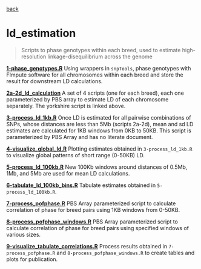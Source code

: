 [back](../README.md)

# ld_estimation

> Scripts to phase genotypes within each breed, used to estimate
> high-resolution linkage-disequilibrium across the genome

[**1-phase_genotypes.R**](./scripts/1-phase_genotypes_literate/1-phase_genotypes.md)
Using wrappers in `snpTools`, phase genotypes with FImpute software for all chromosomes
within each breed and store the result for downstream LD calculations.

[**2a-2d_ld_calculation**](./scripts/2a-yorkshire_ld_calculation.R)
A set of 4 scripts (one for each breed), each one parameterized by PBS array
to estimate LD of each chromosome separately. The yorkshire script is linked
above.

[**3-process_ld_1kb.R**](./scripts/3-process_ld_1kb.R)
Once LD is estimated for all pairwise combinations of SNPs, whose distances are
less than 5Mb (scripts 2a-2d), mean and sd LD estimates are calculated for 1KB
windows from 0KB to 50KB. This script is parameterized by PBS Array and has no
literate document.

[**4-visualize_global_ld.R**](./scripts/4-visualize_global_ld_literate/4-visualize_global_ld.md)
Plotting estimates obtained in `3-process_ld_1kb.R` to visualize global patterns
of short range (0-50KB) LD.

[**5-process_ld_100kb.R**](./scripts/5-process_ld_100kb.R)
New 100Kb windows around distances of 0.5Mb, 1Mb, and 5Mb are used for mean
LD calculations.

[**6-tabulate_ld_100kb_bins.R**](./scripts/6-tabulate_ld_100kb_bins_literate/6-tabulate_ld_100kb_bins.md)
Tabulate estimates obtained in `5-process_ld_100kb.R`.

[**7-process_pofphase.R**](./scripts/7-process_pofphase.R)
PBS Array parameterized script to calculate correlation of phase for breed
pairs using 1KB windows from 0-50KB.

[**8-process_pofphase_windows.R**](./scripts/8-process_pofphase_windows.R)
PBS Array parameterized script to calculate correlation of phase for breed
pairs using specified windows of various sizes.

[**9-visualize_tabulate_correlations.R**](./scripts/9-visualize_tabulate_correlations_literate/9-visualize_tabulate_correlations.md)
Process results obtained in `7-process_pofphase.R` and `8-process_pofphase_windows.R`
to create tables and plots for publication.
